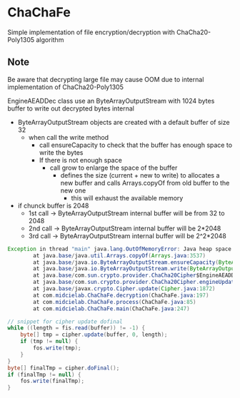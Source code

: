 # ChaChaFe

Simple implementation of file encryption/decryption with ChaCha20-Poly1305 algorithm

## Note

Be aware that decrypting large file may cause OOM due to internal implementation of ChaCha20-Poly1305

EngineAEADDec class use an ByteArrayOutputStream with 1024 bytes buffer to write out decrypted bytes internal

- ByteArrayOutputStream objects are created with a default buffer of size 32
  - when call the write method
    - call ensureCapacity to check that the buffer has enough space to write the bytes
    - If there is not enough space
      - call grow to enlarge the space of the buffer
        - defines the size (current + new to write) to allocates a new buffer and calls Arrays.copyOf from old buffer to the new one
          - this will exhaust the available memory
- if chunck buffer is 2048
  - 1st call -> ByteArrayOutputStream internal buffer will be from 32 to 2048
  - 2nd call -> ByteArrayOutputStream internal buffer will be 2*2048
  - 3rd call -> ByteArrayOutputStream internal buffer will be 2^2*2048

```java
Exception in thread "main" java.lang.OutOfMemoryError: Java heap space
        at java.base/java.util.Arrays.copyOf(Arrays.java:3537)
        at java.base/java.io.ByteArrayOutputStream.ensureCapacity(ByteArrayOutputStream.java:100)
        at java.base/java.io.ByteArrayOutputStream.write(ByteArrayOutputStream.java:130)
        at java.base/com.sun.crypto.provider.ChaCha20Cipher$EngineAEADDec.doUpdate(ChaCha20Cipher.java:1351)
        at java.base/com.sun.crypto.provider.ChaCha20Cipher.engineUpdate(ChaCha20Cipher.java:641)
        at java.base/javax.crypto.Cipher.update(Cipher.java:1872)
        at com.midcielab.ChaChaFe.decryption(ChaChaFe.java:197)
        at com.midcielab.ChaChaFe.process(ChaChaFe.java:85)
        at com.midcielab.ChaChaFe.main(ChaChaFe.java:247)
```

```java
// snippet for cipher update dofinal
while ((length = fis.read(buffer)) != -1) {
    byte[] tmp = cipher.update(buffer, 0, length);
    if (tmp != null) {
        fos.write(tmp);
    }        
}
byte[] finalTmp = cipher.doFinal();
if (finalTmp != null) {
    fos.write(finalTmp);
}
```
